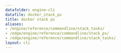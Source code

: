 ```yaml
---
datafolder: engine-cli
datafile: docker_stack_ps
title: docker stack ps
aliases:
- /engine/reference/commandline/stack_tasks/
- /edge/engine/reference/commandline/stack_ps/
- /edge/engine/reference/commandline/stack_tasks/
layout: cli
---
```


<!--
This page is automatically generated from Docker's source code. If you want to
suggest a change to the text that appears here, open a ticket or pull request
in the source repository on GitHub:

https://github.com/docker/cli
-->